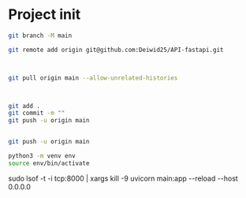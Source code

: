 # Project init

```sh
git branch -M main

git remote add origin git@github.com:Deiwid25/API-fastapi.git



git pull origin main --allow-unrelated-histories



git add .
git commit -m ""
git push -u origin main


git push -u origin main

python3 -m venv env
source env/bin/activate

```


sudo lsof -t -i tcp:8000 | xargs kill -9
uvicorn main:app --reload --host 0.0.0.0
